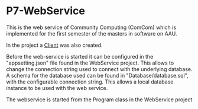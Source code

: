 # P7-WebService

This is the web service of Community Computing (ComCom) which is implemented for the first semester of  the masters in software on AAU.

In the project a  [Client](https://github.com/P7-Team/P7-Client) was also created.

Before the web-service is started it can be configured in the "appsetting.json" file found in the WebService project.
This allows to change the connection string used to connect with the underlying database.
A schema for the database used can be found in "Database/database.sql", with the configurable connection string. This allows a local database instance to be used with the web service.

The webservice is started from the Program class in the WebService project

